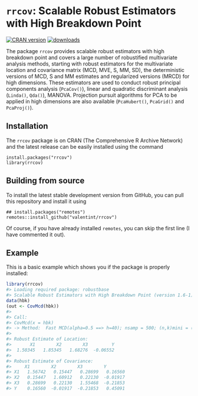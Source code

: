 
<!-- README.md is generated from README.Rmd. Please edit that file -->

# `rrcov`: Scalable Robust Estimators with High Breakdown Point

[![CRAN
version](https://www.r-pkg.org/badges/version/rrcov)](https://cran.r-project.org/package=rrcov)
[![downloads](https://cranlogs.r-pkg.org/badges/rrcov)](https://cran.r-project.org/package=rrcov)

The package `rrcov` provides scalable robust estimators with high
breakdown point and covers a large number of robustified multivariate
analysis methods, starting with robust estimators for the multivariate
location and covariance matrix (MCD, MVE, S, MM, SD), the deterministic
versions of MCD, S and MM estimates and regularized versions (MRCD) for
high dimensions. These estimators are used to conduct robust principal
components analysis (`PcaCov()`), linear and quadratic discriminant
analysis (`Linda()`, `Qda()`), MANOVA. Projection pursuit algorithms for
PCA to be applied in high dimensions are also available (`PcaHubert()`,
`PcaGrid()` and `PcaProj()`).

## Installation

The `rrcov` package is on CRAN (The Comprehensive R Archive Network) and
the latest release can be easily installed using the command

    install.packages("rrcov")
    library(rrcov)

## Building from source

To install the latest stable development version from GitHub, you can
pull this repository and install it using

    ## install.packages("remotes")
    remotes::install_github("valentint/rrcov")

Of course, if you have already installed `remotes`, you can skip the
first line (I have commented it out).

## Example

This is a basic example which shows you if the package is properly
installed:

``` r
library(rrcov)
#> Loading required package: robustbase
#> Scalable Robust Estimators with High Breakdown Point (version 1.6-1)
data(hbk)
(out <- CovMcd(hbk))
#> 
#> Call:
#> CovMcd(x = hbk)
#> -> Method:  Fast MCD(alpha=0.5 ==> h=40); nsamp = 500; (n,k)mini = (300,5) 
#> 
#> Robust Estimate of Location: 
#>       X1        X2        X3         Y  
#>  1.50345   1.85345   1.68276  -0.06552  
#> 
#> Robust Estimate of Covariance: 
#>     X1        X2        X3        Y       
#> X1   1.56742   0.15447   0.28699   0.16560
#> X2   0.15447   1.60912   0.22130  -0.01917
#> X3   0.28699   0.22130   1.55468  -0.21853
#> Y    0.16560  -0.01917  -0.21853   0.45091
```

